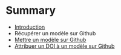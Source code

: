 # Summary

* [Introduction](README.md)
* Récupérer un modèle sur Github
* [Mettre un modèle sur Github](chapter1.md)
* [Attribuer un DOI à un modèle sur Github](attribuer-un-doi.md)

